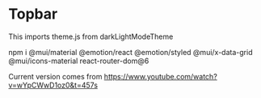 # Topbar

This imports theme.js from darkLightModeTheme

npm i @mui/material @emotion/react @emotion/styled @mui/x-data-grid @mui/icons-material react-router-dom@6 

Current version comes from https://www.youtube.com/watch?v=wYpCWwD1oz0&t=457s
